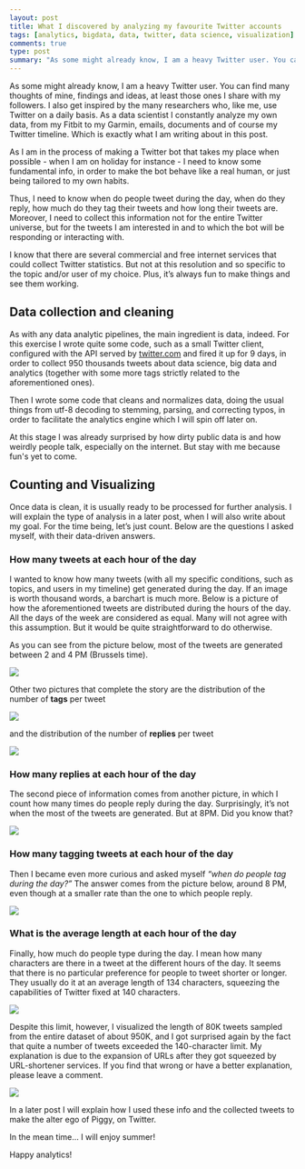 ```yaml
---
layout: post
title: What I discovered by analyzing my favourite Twitter accounts
tags: [analytics, bigdata, data, twitter, data science, visualization]
comments: true
type: post
summary: "As some might already know, I am a heavy Twitter user. You can find many thoughts of mine, findings and ideas, at least those ones I share with my followers. I also get inspired by the many researchers who, like me, use Twitter on a daily basis."
---
```


As some might already know, I am a heavy Twitter user. You can find many thoughts of mine, findings and ideas, at least those ones I share with my followers. I also get inspired by the many researchers who, like me, use Twitter on a daily basis.
As a data scientist I constantly analyze my own data, from my Fitbit to my Garmin, emails, documents and of course my Twitter timeline. Which is exactly what I am writing about in this post.

As I am in the process of making a Twitter bot that takes my place when possible - when I am on holiday for instance - I need to know some fundamental info, in order to make the bot behave like a real human, or just being tailored to my own habits.

Thus, I need to know when do people tweet during the day, when do they reply, how much do they tag their tweets and how long their tweets are. Moreover, I need to collect this information not for the entire Twitter universe, but for the tweets I am interested in and to which the bot will be responding or interacting with.

I know that there are several commercial and free internet services that could collect Twitter statistics. But not at this resolution and so specific to the topic and/or user of my choice. Plus, it’s always fun to make things and see them working.



## Data collection and cleaning

As with any data analytic pipelines, the main ingredient is data, indeed. For this exercise I wrote quite some code, such as a small Twitter client, configured with the API served by [twitter.com](http://www.twitter.com) and fired it up for 9 days, in order to collect 950 thousands tweets about data science, big data and analytics (together with some more tags strictly related to the aforementioned ones).

Then I wrote some code that cleans and normalizes data, doing the usual things from utf-8 decoding to stemming, parsing, and correcting typos, in order to facilitate the analytics engine which I will spin off later on.

At this stage I was already surprised by how dirty public data is and how weirdly people talk, especially on the internet. But stay with me because fun's yet to come.


## Counting and Visualizing


Once data is clean, it is usually ready to be processed for further analysis. I will explain the type of analysis in a later post, when I will also write about my goal. For the time being, let’s just count.
Below are the questions I asked myself, with their data-driven answers.


### How many tweets at each hour of the day

I wanted to know how many tweets (with all my specific conditions, such as topics, and users in my timeline) get generated during the day. If an image is worth thousand words, a barchart is much more.
Below is a picture of how the aforementioned tweets are distributed during the hours of the day.
All the days of the week are considered as equal. Many will not agree with this assumption. But it would be quite straightforward to do otherwise.

As you can see from the picture below, most of the tweets are generated between 2 and 4 PM (Brussels time).

<img src="https://s3-eu-west-1.amazonaws.com/wopcontent/uploads/2016/tweets_hour.png" />


Other two pictures that complete the story are the distribution of the number of **tags** per tweet

<img src="https://s3-eu-west-1.amazonaws.com/wopcontent/uploads/2016/num_tweets_tag.png" />

and the distribution of the number of **replies** per tweet

<img src="https://s3-eu-west-1.amazonaws.com/wopcontent/uploads/2016/num_tweets_reply.png" />




### How many replies at each hour of the day

The second piece of information comes from another picture, in which I count how many times do people reply during the day. Surprisingly, it’s not when the most of the tweets are generated. But at 8PM.
Did you know that?

<img src="https://s3-eu-west-1.amazonaws.com/wopcontent/uploads/2016/replies_hour.png" />



### How many tagging tweets at each hour of the day

Then I became even more curious and asked myself *“when do people tag during the day?”*
The answer comes from the picture below, around 8 PM, even though at a smaller rate than the one to which people reply.

<img src="https://s3-eu-west-1.amazonaws.com/wopcontent/uploads/2016/tagged_hour.png" />



### What is the average length at each hour of the day

Finally, how much do people type during the day. I mean how many characters are there in a tweet at the different hours of the day. It seems that there is no particular preference for people to tweet shorter or longer. They usually do it at an average length of 134 characters, squeezing the capabilities of Twitter fixed at 140 characters.

<img src="https://s3-eu-west-1.amazonaws.com/wopcontent/uploads/2016/length_hour.png" />


Despite this limit, however, I visualized the length of 80K tweets sampled from the entire dataset of about 950K, and I got surprised again by the fact that quite a number of tweets exceeded the 140-character limit.
My explanation is due to the expansion of URLs after they got squeezed by URL-shortener services.
If you find that wrong or have a better explanation, please leave a comment.

<img src="https://s3-eu-west-1.amazonaws.com/wopcontent/uploads/2016/len_distrib.png" />


In a later post I will explain how I used these info and the collected tweets to make the alter ego of Piggy, on Twitter.

In the mean time... I will enjoy summer!

Happy analytics!
